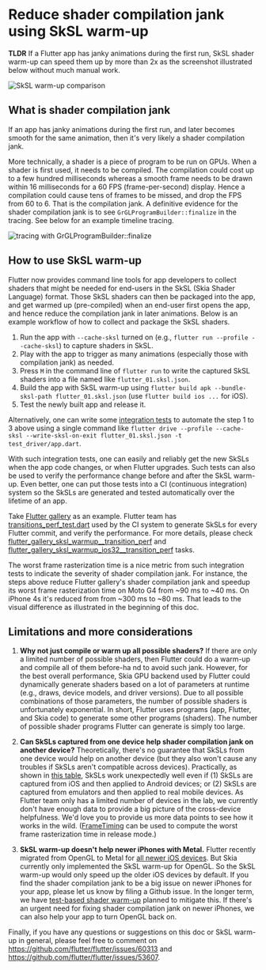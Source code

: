 # Reduce shader compilation jank using SkSL warm-up

**TLDR** If a Flutter app has janky animations during the first run, SkSL shader warm-up can speed them up by more than 2x as the screenshot illustrated below without much manual work.

![SkSL warm-up comparison](https://lh3.googleusercontent.com/pw/ACtC-3cL8kTXciBfFQa1dLvgkBjjL06Gp2IOEsEz0BLrbJBOtnskKnXSJMDbEfqPwGBYUmpXFda_Onal7fY7iYUtm707D7nhXIQTE3kPHbECi4vhYqEW2tjmfUJ_9Ehj-bFycv4dSENPfJIC2FB5asKyzv9V0A=w480-h426-no?authuser=0)

## What is shader compilation jank

If an app has janky animations during the first run, and later becomes smooth for the same animation, then it's very likely a shader compilation jank.

More technically, a shader is a piece of program to be run on GPUs. When a shader is first used, it needs to be compiled. The compilation could cost up to a few hundred milliseconds whereas a smooth frame needs to be drawn within 16 milliseconds for a 60 FPS (frame-per-second) display. Hence a compilation could cause tens of frames to be missed, and drop the FPS from 60 to 6. That is the compilation jank. A definitive evidence for the shader compilation jank is to see `GrGLProgramBuilder::finalize` in the tracing. See below for an example timeline tracing.

![tracing with GrGLProgramBuilder::finalize](https://lh3.googleusercontent.com/pw/ACtC-3eZimnWZF3qsUTlhAFKki37Md9TXEXvUL8Z47tu9V23Clr-CvFNfwfOr9JOJrsM20XOzkcuPx_Aj6_aX4HWKQX7XX9ODUJaUhcxDpr8wydUwFF7UMGRNtWtTuiVDnxjRjXKAlwH9cdySX0gbaGUaUj31Q=w1460-h374-no?authuser=0)

## How to use SkSL warm-up

Flutter now provides command line tools for app developers to collect shaders that might be needed for end-users in the SkSL (Skia Shader Language) format. Those SkSL shaders can then be packaged into the app, and get warmed up (pre-compiled) when an end-user first opens the app, and hence reduce the compilation jank in later animations. Below is an example workflow of how to collect and package the SkSL shaders.

1. Run the app with `--cache-sksl` turned on (e.g., `flutter run --profile --cache-sksl`) to capture shaders in SkSL.
2. Play with the app to trigger as many animations (especially those with compilation jank) as needed.
3. Press `M` in the command line of `flutter run` to write the captured SkSL shaders into a file named like `flutter_01.sksl.json`.
4.  Build the app with SkSL warm-up using `flutter build apk --bundle-sksl-path flutter_01.sksl.json` (use `flutter build ios ...` for iOS).
5. Test the newly built app and release it.

Alternatively, one can write some [integration tests] to automate the step 1 to 3 above using a single command like `flutter drive --profile --cache-sksl --write-sksl-on-exit flutter_01.sksl.json -t test_driver/app.dart`.

With such integration tests, one can easily and reliably get the new SkSLs when the app code changes, or when Flutter upgrades.  Such tests can also be used to verify the performance change before and after the SkSL warm-up. Even better, one can put those tests into a CI (continuous integration) system so the SkSLs are generated and tested automatically over the lifetime of an app.

Take [Flutter gallery][] as an example. Flutter team has [transitions_perf_test.dart][] used by the CI system to generate SkSLs for every Flutter commit, and verify the performance. For more details, please check [flutter_gallery_sksl_warmup__transition_perf] and [flutter_gallery_sksl_warmup_ios32__transition_perf] tasks.

The worst frame rasterization time is a nice metric from such integration tests to indicate the severity of shader compilation jank. For instance, the steps above reduce Flutter gallery's shader compilation jank and speedup its worst frame rasterization time on Moto G4 from ~90 ms to ~40 ms. On iPhone 4s it's reduced from from ~300 ms to ~80 ms. That leads to the visual difference as illustrated in the beginning of this doc.
 
## Limitations and more considerations

1. **Why not just compile or warm up all possible shaders?**
If there are only a limited number of possible shaders, then Flutter could do a warm-up and compile all of them before-ha nd to avoid such jank. However, for the best overall performance, Skia GPU backend used by Flutter could dynamically generate shaders based on a lot of parameters at runtime (e.g., draws, device models, and driver versions). Due to all possible combinations of those parameters, the number of possible shaders is unfortunately exponential. In short, Flutter uses programs (app, Flutter, and Skia code) to generate some other programs (shaders). The number of possible shader programs Flutter can generate is simply too large.

2. **Can SkSLs captured from one device help shader compilation jank on another device?** Theoretically, there's no guarantee that SkSLs from one device would help on another device (but they also won't cause any troubles if SkSLs aren't compatible across devices). Practically, as shown in [this table][SkSL experiment], SkSLs work unexpectedly well even if (1) SkSLs are captured from iOS and then applied to Android devices; or (2) SkSLs are captured from emulators and then applied to real mobile devices. As Flutter team only has a limited number of devices in the lab, we currently don't have enough data to provide a big picture of the cross-device helpfulness. We'd love you to provide us more data points to see how it works in the wild. ([FrameTiming] can be used to compute the worst frame rasterization time in release mode.)

3. **SkSL warm-up doesn't help newer iPhones with Metal.** Flutter recently migrated from OpenGL to Metal for [all newer iOS devices][where will flutter use metal]. But Skia currently only implemented the SkSL warm-up for OpenGL. So the SkSL warm-up would only speed up the older iOS devices by default. If you find the shader compilation jank to be a big issue on newer iPhones for your app, please let us know by filing a Github issue. In the longer term, we have [test-based shader warm-up] planned to mitigate this. If there's an urgent need for fixing shader compilation jank on newer iPhones, we can also help your app to turn OpenGL back on.

Finally, if you have any questions or suggestions on this doc or SkSL warm-up in general, please feel free to comment on https://github.com/flutter/flutter/issues/60313 and https://github.com/flutter/flutter/issues/53607.

[integration tests]: https://flutter.dev/docs/cookbook/testing/integration/introduction
[where will flutter use metal]: https://github.com/flutter/flutter/wiki/Metal-on-iOS-FAQ#where-will-flutter-use-metal
[test-based shader warm-up]: https://github.com/flutter/flutter/issues/53609
[Flutter gallery]: https://github.com/flutter/flutter/tree/master/dev/integration_tests/flutter_gallery
[transitions_perf_test.dart]: https://github.com/flutter/flutter/blob/master/dev/integration_tests/flutter_gallery/test_driver/transitions_perf_test.dart
[flutter_gallery_sksl_warmup__transition_perf]: https://github.com/flutter/flutter/blob/master/dev/devicelab/bin/tasks/flutter_gallery_sksl_warmup__transition_perf.dart
[flutter_gallery_sksl_warmup_ios32__transition_perf]: https://github.com/flutter/flutter/blob/master/dev/devicelab/bin/tasks/flutter_gallery_sksl_warmup_ios32__transition_perf.dart
[SkSL experiment]: https://github.com/flutter/flutter/issues/53607#issuecomment-608587484
[FrameTiming]: https://api.flutter.dev/flutter/dart-ui/FrameTiming-class.html